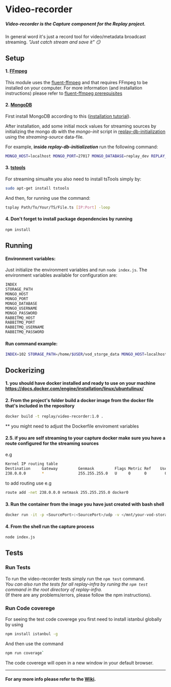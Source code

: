 Video-recorder
==============================

##### Video-recorder is the _Capture_ component for the Replay project.
In general word it's just a record tool for video/metadata broadcast streaming.
_"Just catch stream and save it" :smirk:_


Setup
------------------------------

#### 1. [FFmpeg](https://ffmpeg.org/)
This module uses the [fluent-ffmpeg](https://github.com/fluent-ffmpeg/node-fluent-ffmpeg) and that requires FFmpeg to be installed on your computer.
For more information (and installation instructions) please refer to [fluent-ffmpeg prerequisites](https://github.com/fluent-ffmpeg/node-fluent-ffmpeg#prerequisites)

#### 2. [MongoDB](https://www.mongodb.com/)
First install MongoDB according to this ([installation tutorial](https://docs.mongodb.com/manual/tutorial/install-mongodb-on-ubuntu/)).

After installation, add some initial mock values for streaming sources by initializing the mongo db
with the _mongo-init_ script in [replay-db-initialization](https://github.com/linnovate/replay-common/tree/develop/replay-db-initialization) using the _streaming-source_ data-file.

For example, **inside _replay-db-initialization_** run the following command:
``` bash
MONGO_HOST=localhost MONGO_PORT=27017 MONGO_DATABASE=replay_dev REPLAY_SCHEMA=StreamingSource DATA_FILE=streaming-source npm run mongo-init
```

#### 3. [tstools](https://github.com/kynesim/tstools)
For streaming simualte you also need to install tsTools simply by:
``` bash
sudo apt-get install tstools
```

And then, for running use the command:
``` bash
tsplay Path/To/Your/TS/File.ts [IP:Port] -loop
```

#### 4. Don't forget to install package dependencies by running
```Bash
npm install
```


Running
------------------------------

#### Environment variables:
Just initialize the environment variables and run `node index.js`.
The environment variables available for configuration are:
```Bash
INDEX
STORAGE_PATH
MONGO_HOST
MONGO_PORT
MONGO_DATABASE
MONGO_USERNAME
MONGO_PASSWORD
RABBITMQ_HOST
RABBITMQ_PORT
RABBITMQ_USERNAME
RABBITMQ_PASSWORD
```

#### Run command example:
``` Bash
INDEX=102 STORAGE_PATH=/home/$USER/vod_storge_data MONGO_HOST=localhost MONGO_PORT=27017 MONGO_DATABASE=replay_dev node index.js
```

Dockerizing
------------------------------

#### 1. you should have docker installed and ready to use on your machine https://docs.docker.com/engine/installation/linux/ubuntulinux/

#### 2. From the project's folder build a docker image from the docker file that's included in the repository
``` bash
docker build -t replay/video-recorder:1.0 .
```
** you might need to adjust the Dockerfile enviroment variables

#### 2.5. if you are self streaming to your capture docker make sure you have a route configured for the streaming sources
e.g
``` bash 
Kernel IP routing table
Destination     Gateway         Genmask         Flags Metric Ref    Use Iface
238.0.0.0       *               255.255.255.0   U     0      0        0 docker0
```
to add routing use 
e.g 
``` bash 
route add -net 238.0.0.0 netmask 255.255.255.0 docker0
```

#### 3. Run the container from the image you have just created with bash shell
``` bash
docker run -it -p <SourcePort>:<SourcePort>/udp -v </mnt/your-vod-storage/path>:<relevante/path/in/docker> replay/video-recorder:1.0 /bin/bash
```

#### 4. From the shell run the capture process
``` bash
node index.js
```

Tests
------------------------------

### Run Tests
To run the video-recorder tests simply run the `npm test` command.  
_You can also run the tests for all replay-infra by runing the `npm test` command in the root directory of replay-infra._  
(If there are any problems/errors, please follow the npm instructions).


### Run Code coverege
For seeing the test code coverege you first need to install istanbul globally by using
``` bash
npm install istanbul -g
```

And then use the command
``` bash
npm run coverage`
```

The code coverege will open in a new window in your default browser.


______________________________

#### For any more info please refer to the [Wiki](https://github.com/linnovate/replay-infra/wiki).
